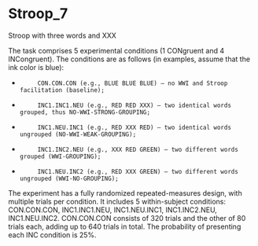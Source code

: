 # Stroop_7
Stroop with three words and XXX

The task comprises 5 experimental conditions (1 CONgruent and 4 INCongruent). The conditions are as follows (in examples, assume that the ink color is blue):

-          CON.CON.CON (e.g., BLUE BLUE BLUE) – no WWI and Stroop facilitation (baseline);

-          INC1.INC1.NEU (e.g., RED RED XXX) – two identical words grouped, thus NO-WWI-STRONG-GROUPING;

-          INC1.NEU.INC1 (e.g., RED XXX RED) – two identical words ungrouped (NO-WWI-WEAK-GROUPING);

-          INC1.INC2.NEU (e.g., XXX RED GREEN) – two different words grouped (WWI-GROUPING);

-          INC1.NEU.INC2 (e.g., RED XXX GREEN) – two different words ungrouped (WWI-NO-GROUPING);

The experiment has a fully randomized repeated-measures design, with multiple trials per condition. It includes 5 within-subject conditions: CON.CON.CON, INC1.INC1.NEU, INC1.NEU.INC1, INC1.INC2.NEU, INC1.NEU.INC2. CON.CON.CON consists of 320 trials and the other of 80 trials each, adding up to 640 trials in total. The probability of presenting each INC condition is 25%.
